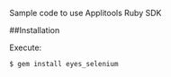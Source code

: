 Sample code to use Applitools Ruby SDK

##Installation

Execute:
```shell
$ gem install eyes_selenium
```

